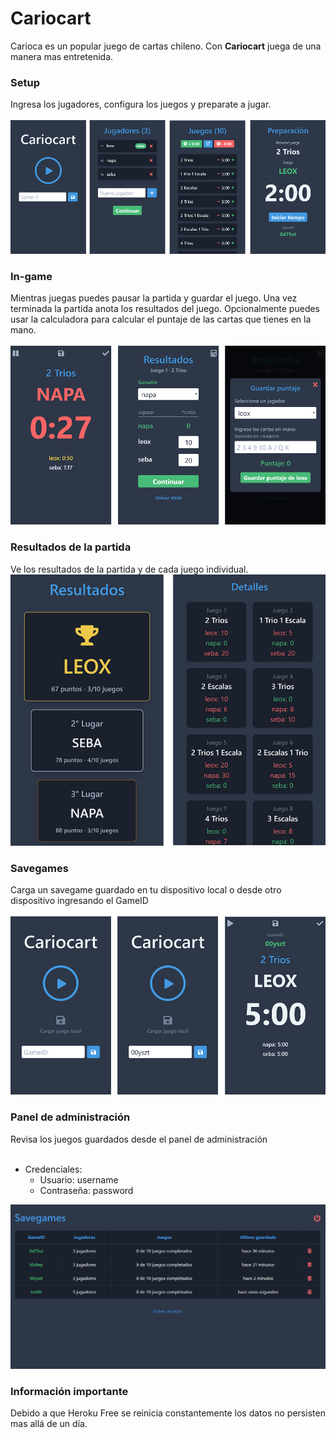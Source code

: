 # Cariocart

Carioca es un popular juego de cartas chileno. Con **Cariocart** juega de una manera mas entretenida.

### Setup
Ingresa los jugadores, configura los juegos y preparate a jugar. <br><br>
![Step 1](images/step_1.png)

### In-game
Mientras juegas puedes pausar la partida y guardar el juego. Una vez terminada la partida anota los resultados del juego. Opcionalmente puedes usar la calculadora para calcular el puntaje de las cartas que tienes en la mano. <br><br>
![Step 2](images/step_2.png)

### Resultados de la partida
Ve los resultados de la partida y de cada juego individual.
![Step 3](images/step_3.png)

### Savegames
Carga un savegame guardado en tu dispositivo local o desde otro dispositivo ingresando el GameID <br></br>
![Load Game](images/load_game.png)

### Panel de administración
Revisa los juegos guardados desde el panel de administración <br><br>

* Credenciales:
  * Usuario: username
  * Contraseña: password

![Admin](images/admin.png)

### Información importante
Debido a que Heroku Free se reinicia constantemente los datos no persisten mas allá de un día.
